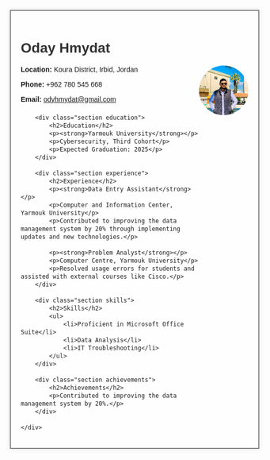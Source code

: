 <html lang="en">
<head>
    <meta charset="UTF-8">
    <meta name="viewport" content="width=device-width, initial-scale=1.0">
    <title>Oday Hmydat CV</title>
    <style>
        body {
            font-family: Arial, sans-serif;
            background-image: url('IMG_20240311_175844_752.jpg'); /* رابط الخلفية */
            background-size: cover;
            background-repeat: no-repeat; /* منع تكرار الخلفية */
            background-position: center; /* تثبيت الخلفية في المركز */
            margin: 0;
            padding: 20px;
        }
        .container {
            max-width: 800px;
            margin: 0 auto;
            background-color: rgba(255, 255, 255, 0.8); /* خلفية شفافة قليلاً */
            border: 2px solid grey;
            padding: 20px;
            box-shadow: 0 0 10px rgba(0, 0, 0, 0.1);
        }
        h1, h2 {
            color: #333;
        }
        .section {
            margin-bottom: 20px;
        }
        .contact-info {
            margin-bottom: 20px;
        }
        .experience, .skills, .achievements {
            border: 1px solid #ddd;
            padding: 15px;
            background-color: #f9f9f9;
            margin-bottom: 20px;
        }
        .profile-picture {
            float: right;
            width: 100px;
            height: 100px;
            border-radius: 50%;
            object-fit: cover;
        }
    </style>
</head>
<body>
    <div class="container">
        <h1>Oday Hmydat</h1>
        <div class="contact-info">
            <img src="IMG_20240311_175844_752.jpg" alt="Profile Picture" class="profile-picture">
            <p><strong>Location:</strong> Koura District, Irbid, Jordan</p>
            <p><strong>Phone:</strong> +962 780 545 668</p>
            <p><strong>Email:</strong> <a href="mailto:odyhmydat@gmail.com">odyhmydat@gmail.com</a></p>
        </div>

        <div class="section education">
            <h2>Education</h2>
            <p><strong>Yarmouk University</strong></p>
            <p>Cybersecurity, Third Cohort</p>
            <p>Expected Graduation: 2025</p>
        </div>

        <div class="section experience">
            <h2>Experience</h2>
            <p><strong>Data Entry Assistant</strong></p>
            <p>Computer and Information Center, Yarmouk University</p>
            <p>Contributed to improving the data management system by 20% through implementing updates and new technologies.</p>

            <p><strong>Problem Analyst</strong></p>
            <p>Computer Centre, Yarmouk University</p>
            <p>Resolved usage errors for students and assisted with external courses like Cisco.</p>
        </div>

        <div class="section skills">
            <h2>Skills</h2>
            <ul>
                <li>Proficient in Microsoft Office Suite</li>
                <li>Data Analysis</li>
                <li>IT Troubleshooting</li>
            </ul>
        </div>

        <div class="section achievements">
            <h2>Achievements</h2>
            <p>Contributed to improving the data management system by 20%.</p>
        </div>

    </div>
</body>
</html>
